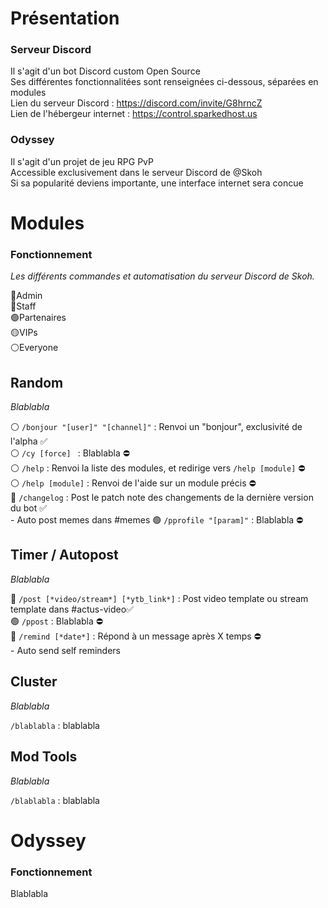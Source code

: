 # Présentation

### Serveur Discord
Il s'agit d'un bot Discord custom Open Source<br/>
Ses différentes fonctionnalitées sont renseignées ci-dessous, séparées en modules<br/>
Lien du serveur Discord : https://discord.com/invite/G8hrncZ<br/>
Lien de l'hébergeur internet : https://control.sparkedhost.us<br/>

### Odyssey
Il s'agit d'un projet de jeu RPG PvP<br/>
Accessible exclusivement dans le serveur Discord de @Skoh<br/>
Si sa popularité deviens importante, une interface internet sera concue<br/>


# Modules

### Fonctionnement
*Les différents commandes et automatisation du serveur Discord de Skoh.*

🔴Admin<br/>
🔵Staff<br/>
🟢Partenaires<br/>
🟡VIPs<br/>
⚪️Everyone


## Random
*Blablabla*

⚪️ `/bonjour "[user]" "[channel]"` : Renvoi un "bonjour", exclusivité de l'alpha ✅<br/>
⚪️ `/cy [force] ` : Blablabla ⛔️<br/>
⚪️ `/help` : Renvoi la liste des modules, et redirige vers `/help [module]` ⛔️<br/>
⚪️ `/help [module]` : Renvoi de l'aide sur un module précis ⛔️<br/>
🔴 `/changelog` : Post le patch note des changements de la dernière version du bot ✅<br/>
\- Auto post memes dans #memes
🟢 `/pprofile "[param]"` : Blablabla ⛔️<br/>



## Timer / Autopost
*Blablabla*

🔵 `/post [*video/stream*] [*ytb_link*]` : Post video template ou stream template dans #actus-video✅<br/>
🟢 `/ppost` : Blablabla ⛔️<br/>
🔴 `/remind [*date*]` : Répond à un message après X temps ⛔️<br/>
\- Auto send self reminders



## Cluster
*Blablabla*

`/blablabla` : blablabla



## Mod Tools
*Blablabla*

`/blablabla` : blablabla



# Odyssey

### Fonctionnement
Blablabla<br/>
